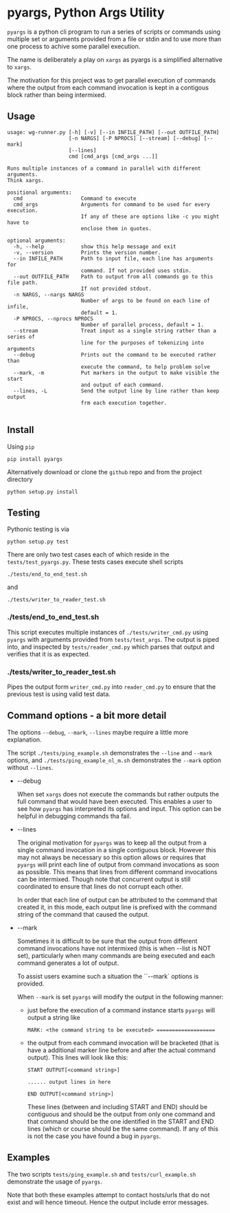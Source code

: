 
# pyargs, Python Args Utility


`pyargs` is a python cli program to run a series of scripts or commands using multiple set or arguments provided from a file or stdin and to use more than one process to achive some parallel execution. 

The name is deliberately a play on `xargs` as pyargs is a simplified alternative to `xargs`.

The motivation for this project was to get parallel execution of commands where the output from each command invocation is kept in a contigous block rather than being intermixed.


## Usage

```
usage: wg-runner.py [-h] [-v] [--in INFILE_PATH] [--out OUTFILE_PATH]
                    [-n NARGS] [-P NPROCS] [--stream] [--debug] [--mark]
                    [--lines]
                    cmd [cmd_args [cmd_args ...]]

Runs multiple instances of a command in parallel with different arguments.
Think xargs.

positional arguments:
  cmd                   Command to execute
  cmd_args              Arguments for command to be used for every execution.
                        If any of these are options like -c you might have to
                        enclose them in quotes.

optional arguments:
  -h, --help            show this help message and exit
  -v, --version         Prints the version number.
  --in INFILE_PATH      Path to input file, each line has arguments for
                        command. If not provided uses stdin.
  --out OUTFILE_PATH    Path to output from all commands go to this file path.
                        If not provided stdout.
  -n NARGS, --nargs NARGS
                        Number of args to be found on each line of infile,
                        default = 1.
  -P NPROCS, --nprocs NPROCS
                        Number of parallel process, default = 1.
  --stream              Treat input as a single string rather than a series of
                        line for the purposes of tokenizing into arguments
  --debug               Prints out the command to be executed rather than
                        execute the command, to help problem solve
  --mark, -m            Put markers in the output to make visible the start
                        and output of each command.
  --lines, -L           Send the output line by line rather than keep output
                        frm each execution together.


```

## Install


Using `pip`

	pip install pyargs
	
Alternatively download or clone the `github` repo and from the project directory

	python setup.py install
	
## Testing

Pythonic testing is via

	python setup.py test
	
There are only two test cases each of which reside in the `tests/test_pyargs.py`. These tests
cases execute shell scripts

	./tests/end_to_end_test.sh
	
and

	./tests/writer_to_reader_test.sh
	
### ./tests/end\_to\_end_test.sh

This script executes multiple instances of `./tests/writer_cmd.py` using  `pyargs` with arguments provided from `tests/test_args`. The output is piped into, and inspected by `tests/reader_cmd.py` which parses that output and verifies that it is as expected.

### ./tests/writer\_to\_reader\_test.sh

Pipes the output form `writer_cmd.py` into `reader_cmd.py` to ensure that the previous test
is using valid test data.

## Command options - a bit more detail

The options `--debug`, `--mark`, `--lines` maybe require a little more explanation.

The script `./tests/ping_example.sh` demonstrates the `--line` and `--mark` options, and `./tests/ping_example_nl_m.sh` demonstrates the `--mark` option without `--lines`.

- --debug
	
	When set `xargs` does not execute the commands but rather outputs the full command that would have been executed. This enables a user to see how `pyargs` has interpreted its options and input. This option can be helpful in debugging commands tha fail. 
	
- --lines

	The original motivation for `pyargs` was to keep all the output from a single command invocation in a single contiguous block. However this may not always be necessary so this option allows or requires that `pyargs` will print each line of output from command invocations as soon as possible. This means that lines from different command invocations can be intermixed. Though note that concurrent output is still coordinated to ensure that lines do not corrupt each other.
	
	In order that each line of output can be attributed to the command that created it, in this mode, each output line is prefixed with the command string of the command that caused the output. 
	
- --mark
	
	Sometimes it is difficult to be sure that the output from different command invocations have not intermixed (this is when --list is NOT set), particularly when many commands are being executed and each command generates a lot of output.
	
	To assist users examine such a situation the ``--mark` options is provided.
	
	When `--mark` is set `pyargs` will modify the output in the following manner:
	
	-	just before the execution of a command instance starts `pyargs` will output a string like
	
		```
		MARK: <the command string to be executed> ===================
		```
	-	the output from each command invocation will be bracketed (that is have a additional marker line before and after the actual command output). This lines will look like this:

		```
		START OUTPUT[<command string>]
		
		...... output lines in here
		
		END OUTPUT[<command string>]
		``` 
		These lines (between and including START and END) should be contiguous and should be the output from only one command and that command should be the one identified in the START and END lines (which or course should be the same command). If any of this is not the case you have found a bug in `pyargs`.

## Examples

The two scripts `tests/ping_example.sh` and `tests/curl_example.sh` demonstrate the usage of `pyargs`. 

Note that both these examples attempt to contact hosts/urls that do not exist and will hence timeout. Hence the output include error messages. 
